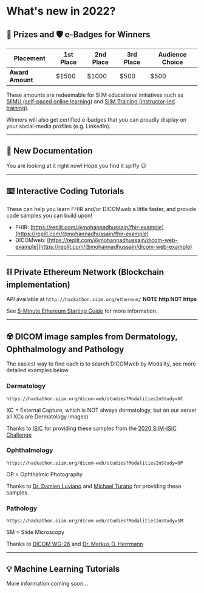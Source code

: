 # What's new in 2022?

## 🎁️ Prizes and 🛡️ e-Badges for Winners
| **Placement** | 1st Place | 2nd Place |  3rd Place |  Audience Choice | 
| --- | --- | --- | --- | --- |
| **Award Amount** | $1500 | $1000 | $500 | $500 |

These amounts are redeemable for SIIM educational initiatives such as [SIIMU (self-paced online learning)](https://siim.org/page/siimu) and [SIIM Training (instructor-led training)](https://siim.org/page/siim_training).

Winners will also get certified e-badges that you can proudly display on your social-media profiles (e.g. LinkedIn).

----

## 📖️ New Documentation
You are looking at it right now! Hope you find it spiffy 😉️

---

## ⌨️ Interactive Coding Tutorials
These can help you learn FHIR and/or DICOMweb a little faster, and provide code samples you can build upon!

* FHIR: [https://replit.com/@mohannadhussain/fhir-example](https://replit.com/@mohannadhussain/fhir-example)
* DICOMweb: [https://replit.com/@mohannadhussain/dicom-web-example](https://replit.com/@mohannadhussain/dicom-web-example)


---

## ⛓️ Private Ethereum Network (Blockchain implementation)
API available at `http://hackathon.siim.org/ethereum/` **NOTE http NOT https**

See [5-Minute Ethereum Starting Guide](../apis/ethereum-blockchain-intro.md) for more information.

---

## ☢️ DICOM image samples from Dermatology, Ophthalmology and Pathology
The easiest way to find each is to search DICOMweb by Modality, see more detailed examples below.

### Dermatology 
```https://hackathon.siim.org/dicom-web/studies?ModalitiesInStudy=XC``` 

XC = External Capture, which is NOT always dermatology, but on our server all XCs are Dermatology images)

Thanks to [ISIC](https://www.isic-archive.com/) for providing these samples from the [2020 SIIM-ISIC Challenge](https://challenge2020.isic-archive.com/)

### Ophthalmology
```https://hackathon.siim.org/dicom-web/studies?ModalitiesInStudy=OP```

OP = Ophthalmic Photography

Thanks to [Dr. Damien Luviano](https://www.linkedin.com/in/damienluviano/) and [Michael Turano](https://www.linkedin.com/in/michaelturano/) for providing these samples.

### Pathology
```https://hackathon.siim.org/dicom-web/studies?ModalitiesInStudy=SM```

SM = Slide Microscopy 

Thanks to [DICOM WG-26](https://www.dicomstandard.org/activity/wgs) and [Dr. Markus D. Herrmann](https://github.com/hackermd)

---

## 💡️ Machine Learning Tutorials
More information coming soon...
